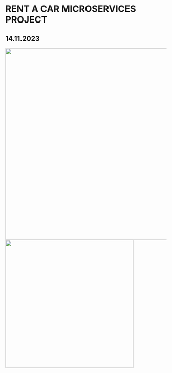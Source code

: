 # RENT A CAR MICROSERVICES PROJECT
<h2>14.11.2023</h2>
<img src="https://github.com/halilibrhimtas/rent-a-car-microservices/assets/74383996/afca8015-d0fe-4409-a673-0e25801b6f8b" height=600><br>
<img src="https://github.com/halilibrhimtas/rent-a-car-microservices/assets/74383996/53db5454-3ad5-4c01-930d-f21b2c57f060" height=400><br>

